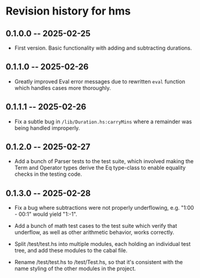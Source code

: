 # Revision history for hms

## 0.1.0.0 -- 2025-02-25

* First version. Basic functionality with adding and subtracting durations.

## 0.1.1.0 -- 2025-02-26

* Greatly improved Eval error messages due to rewritten `eval` function which
  handles cases more thoroughly.

## 0.1.1.1 -- 2025-02-26

* Fix a subtle bug in `/lib/Duration.hs:carryMins` where a remainder was being
  handled improperly.

## 0.1.2.0 -- 2025-02-27

* Add a bunch of Parser tests to the test suite, which involved making the Term
  and Operator types derive the Eq type-class to enable equality checks in the
  testing code.

## 0.1.3.0 -- 2025-02-28

* Fix a bug where subtractions were not properly underflowing, e.g. "1:00 -
  00:1" would yield "1:-1".
  
* Add a bunch of math test cases to the test suite which verify that underflow,
  as well as other arithmetic behavior, works correctly.

* Split /test/test.hs into multiple modules, each holding an individual test
  tree, and add these modules to the cabal file.

* Rename /test/test.hs to /test/Test.hs, so that it's consistent with the name
  styling of the other modules in the project.
